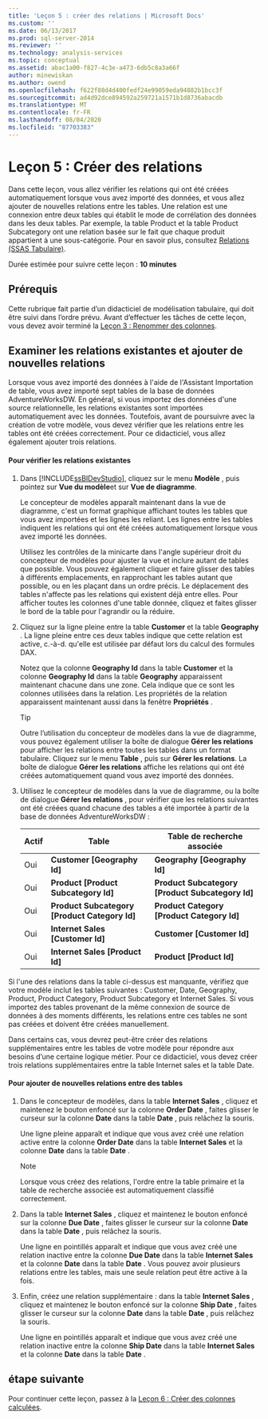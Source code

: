 ```yaml
---
title: 'Leçon 5 : créer des relations | Microsoft Docs'
ms.custom: ''
ms.date: 06/13/2017
ms.prod: sql-server-2014
ms.reviewer: ''
ms.technology: analysis-services
ms.topic: conceptual
ms.assetid: abac1a00-f827-4c3e-a473-6db5c8a3a66f
author: minewiskan
ms.author: owend
ms.openlocfilehash: f622f88d4d400fedf24e99059eda94882b1bcc3f
ms.sourcegitcommit: ad4d92dce894592a259721a1571b1d8736abacdb
ms.translationtype: MT
ms.contentlocale: fr-FR
ms.lasthandoff: 08/04/2020
ms.locfileid: "87703383"
---
```

# <a name="lesson-5-create-relationships"></a>Leçon 5 : Créer des relations
  Dans cette leçon, vous allez vérifier les relations qui ont été créées automatiquement lorsque vous avez importé des données, et vous allez ajouter de nouvelles relations entre les tables. Une relation est une connexion entre deux tables qui établit le mode de corrélation des données dans les deux tables. Par exemple, la table Product et la table Product Subcategory ont une relation basée sur le fait que chaque produit appartient à une sous-catégorie. Pour en savoir plus, consultez [Relations &#40;SSAS Tabulaire&#41;](tabular-models/relationships-ssas-tabular.md).  
  
 Durée estimée pour suivre cette leçon : **10 minutes**  
  
## <a name="prerequisites"></a>Prérequis  
 Cette rubrique fait partie d’un didacticiel de modélisation tabulaire, qui doit être suivi dans l’ordre prévu. Avant d’effectuer les tâches de cette leçon, vous devez avoir terminé la [Leçon 3 : Renommer des colonnes](rename-columns.md).  
  
## <a name="review-existing-relationships-and-add-new-relationships"></a>Examiner les relations existantes et ajouter de nouvelles relations  
 Lorsque vous avez importé des données à l'aide de l'Assistant Importation de table, vous avez importé sept tables de la base de données AdventureWorksDW. En général, si vous importez des données d'une source relationnelle, les relations existantes sont importées automatiquement avec les données. Toutefois, avant de poursuivre avec la création de votre modèle, vous devez vérifier que les relations entre les tables ont été créées correctement. Pour ce didacticiel, vous allez également ajouter trois relations.  
  
#### <a name="to-review-existing-relationships"></a>Pour vérifier les relations existantes  
  
1.  Dans [!INCLUDE[ssBIDevStudio](../includes/ssbidevstudio-md.md)], cliquez sur le menu **Modèle** , puis pointez sur **Vue du modèle**et sur **Vue de diagramme**.  
  
     Le concepteur de modèles apparaît maintenant dans la vue de diagramme, c'est un format graphique affichant toutes les tables que vous avez importées et les lignes les reliant. Les lignes entre les tables indiquent les relations qui ont été créées automatiquement lorsque vous avez importé les données.  
  
     Utilisez les contrôles de la minicarte dans l'angle supérieur droit du concepteur de modèles pour ajuster la vue et inclure autant de tables que possible. Vous pouvez également cliquer et faire glisser des tables à différents emplacements, en rapprochant les tables autant que possible, ou en les plaçant dans un ordre précis. Le déplacement des tables n'affecte pas les relations qui existent déjà entre elles. Pour afficher toutes les colonnes d'une table donnée, cliquez et faites glisser le bord de la table pour l'agrandir ou la réduire.  
  
2.  Cliquez sur la ligne pleine entre la table **Customer** et la table **Geography** . La ligne pleine entre ces deux tables indique que cette relation est active, c.-à-d. qu'elle est utilisée par défaut lors du calcul des formules DAX.  
  
     Notez que la colonne **Geography Id** dans la table **Customer** et la colonne **Geography Id** dans la table **Geography** apparaissent maintenant chacune dans une zone. Cela indique que ce sont les colonnes utilisées dans la relation. Les propriétés de la relation apparaissent maintenant aussi dans la fenêtre **Propriétés** .  
  
    > [!TIP]  
    >  Outre l’utilisation du concepteur de modèles dans la vue de diagramme, vous pouvez également utiliser la boîte de dialogue **Gérer les relations** pour afficher les relations entre toutes les tables dans un format tabulaire. Cliquez sur le menu **Table** , puis sur **Gérer les relations**. La boîte de dialogue **Gérer les relations** affiche les relations qui ont été créées automatiquement quand vous avez importé des données.  
  
3.  Utilisez le concepteur de modèles dans la vue de diagramme, ou la boîte de dialogue **Gérer les relations** , pour vérifier que les relations suivantes ont été créées quand chacune des tables a été importée à partir de la base de données AdventureWorksDW :  
  
    |Actif|Table|Table de recherche associée|  
    |------------|-----------|--------------------------|  
    |Oui|**Customer [Geography Id]**|**Geography [Geography Id]**|  
    |Oui|**Product [Product Subcategory Id]**|**Product Subcategory [Product Subcategory Id]**|  
    |Oui|**Product Subcategory [Product Category Id]**|**Product Category [Product Category Id]**|  
    |Oui|**Internet Sales [Customer Id]**|**Customer [Customer Id]**|  
    |Oui|**Internet Sales [Product Id]**|**Product [Product Id]**|  
  
 Si l'une des relations dans la table ci-dessus est manquante, vérifiez que votre modèle inclut les tables suivantes : Customer, Date, Geography, Product, Product Category, Product Subcategory et Internet Sales. Si vous importez des tables provenant de la même connexion de source de données à des moments différents, les relations entre ces tables ne sont pas créées et doivent être créées manuellement.  
  
 Dans certains cas, vous devrez peut-être créer des relations supplémentaires entre les tables de votre modèle pour répondre aux besoins d’une certaine logique métier. Pour ce didacticiel, vous devez créer trois relations supplémentaires entre la table Internet sales et la table Date.  
  
#### <a name="to-add-new-relationships-between-tables"></a>Pour ajouter de nouvelles relations entre des tables  
  
1.  Dans le concepteur de modèles, dans la table **Internet Sales** , cliquez et maintenez le bouton enfoncé sur la colonne **Order Date** , faites glisser le curseur sur la colonne **Date** dans la table **Date** , puis relâchez la souris.  
  
     Une ligne pleine apparaît et indique que vous avez créé une relation active entre la colonne **Order Date** dans la table **Internet Sales** et la colonne **Date** dans la table **Date** .  
  
    > [!NOTE]  
    >  Lorsque vous créez des relations, l'ordre entre la table primaire et la table de recherche associée est automatiquement classifié correctement.  
  
2.  Dans la table **Internet Sales** , cliquez et maintenez le bouton enfoncé sur la colonne **Due Date** , faites glisser le curseur sur la colonne **Date** dans la table **Date** , puis relâchez la souris.  
  
     Une ligne en pointillés apparaît et indique que vous avez créé une relation inactive entre la colonne **Due Date** dans la table **Internet Sales** et la colonne **Date** dans la table **Date** . Vous pouvez avoir plusieurs relations entre les tables, mais une seule relation peut être active à la fois.  
  
3.  Enfin, créez une relation supplémentaire : dans la table **Internet Sales** , cliquez et maintenez le bouton enfoncé sur la colonne **Ship Date** , faites glisser le curseur sur la colonne **Date** dans la table **Date** , puis relâchez la souris.  
  
     Une ligne en pointillés apparaît et indique que vous avez créé une relation inactive entre la colonne **Ship Date** dans la table **Internet Sales** et la colonne **Date** dans la table **Date** .  
  
## <a name="next-step"></a>étape suivante  
 Pour continuer cette leçon, passez à la [Leçon 6 : Créer des colonnes calculées](lesson-5-create-calculated-columns.md).  
  
  
